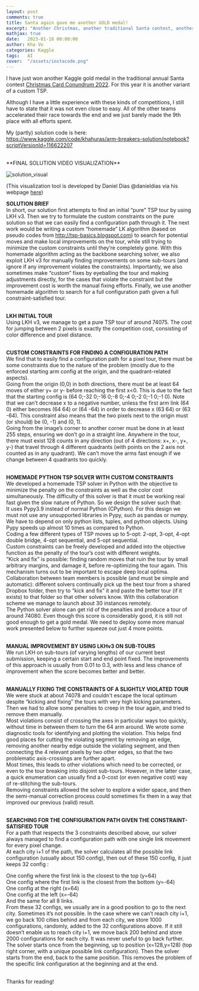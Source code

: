 ```yaml
---
layout: post
comments: true
title: Santa again gave me another GOLD medal!
excerpt: "Another Christmas, another traditional Santa contest, another constraint optimization problem, another gold medal (rank 9/874)!"
mathjax: true
date:   2023-01-18 00:00:00
author: Kha Vo
categories: Kaggle
tags:	AI
cover:  "/assets/instacode.png"
---
```

I have just won another Kaggle gold medal in the traditional annual Santa contest [Christmas Card Conundrum 2022](https://www.kaggle.com/competitions/santa-2022/leaderboard). For this year it is another variant of a custom TSP. <br>

Although I have a little experience with these kinds of competitions, I still have to state that it was not even close to easy. All of the other teams accelerated their race towards the end and we just barely made the 9th place with all efforts spent. <br>

My (partly) solution code is here:
https://www.kaggle.com/code/khahuras/arm-breakers-solution/notebook?scriptVersionId=116622207

<br>
**FINAL SOLUTION VIDEO VISUALIZATION**

![solution_visual](https://www.googleapis.com/download/storage/v1/b/kaggle-forum-message-attachments/o/inbox%2F1829450%2F01fac8018a0f6ab049e1d466e491a01f%2Farmbreakers_visual.gif?generation=1674046367578891&alt=media) <br>

(This visualization tool is developed by Daniel Dias @danieldias via his webpage [here](https://danieloliveira56.github.io/kaggle-santa2022-tools/))<br>

**SOLUTION BRIEF**<br>
In short, our solution first attempts to find an initial “pure” TSP tour by using LKH v3. Then we try to formulate the custom constraints on the pure solution so that we can easily find a configuration path through it. The next work would be writing a custom “homemade” LK algorithm (based on pseudo codes from http://tsp-basics.blogspot.com) to search for potential moves and make local improvements on the tour, while still trying to minimize the custom constraints until they’re completely gone. With this homemade algorithm acting as the backbone searching solver, we also exploit LKH v3 for manually finding improvements on some sub-tours (and ignore if any improvement violates the constraints). Importantly, we also sometimes make “custom” fixes by eyeballing the tour and making adjustments directly, for the cases that violate the constraint but the improvement cost is worth the manual fixing efforts. Finally, we use another homemade algorithm to search for a full configuration path given a full constraint-satisfied tour.<br><br>

**LKH INITIAL TOUR**<br>
Using LKH v3, we manage to get a pure TSP tour of around 74075. The cost for jumping between 2 pixels is exactly the competition cost, consisting of color difference and pixel distance.<br><br>

**CUSTOM CONSTRAINTS FOR FINDING A CONFIGURATION PATH**<br>
We find that to easily find a configuration path for a pixel tour, there must be some constraints due to the nature of the problem (mostly due to the enforced starting arm config at the origin, and the quadrant-related aspects).<br>
Going from the origin (0,0) in both directions, there must be at least 64 moves of either y+ or y- before reaching the first x<0. This is due to the fact that the starting config is (64 0;-32 0;-16 0;-8 0;-4 0;-2 0;-1 0;-1 0). Note that we can’t decrease x to a negative number, unless the first arm link (64 0) either becomes (64 64) or (64 -64) in order to decrease x (63 64) or (63 -64). This constraint also means that the two pixels next to the origin must (or should) be (0, -1) and (0, 1).<br>
Going from the image’s corner to another corner must be done in at least 255 steps, ensuring we don’t go in a straight line.
Anywhere in the tour, there must exist 128 counts in any direction (out of 4 directions: x+, x-, y+, y-) that travel through 4 different quadrants (with points on the 2 axis not counted as in any quadrant). We can’t move the arms fast enough if we change between 4 quadrants too quickly. <br><br>

**HOMEMADE PYTHON TSP SOLVER WITH CUSTOM CONSTRAINTS**<br>
We developed a homemade TSP solver in Python with the objective to minimize the penalty on the constraints as well as the color cost simultaneously. The difficulty of this solver is that it must be working real fast given the slow nature of Python. So we design the solver such that:<br>
It uses Pypy3.9 instead of normal Python (CPython). For this design we must not use any unsupported libraries in Pypy, such as pandas or numpy. We have to depend on only python lists, tuples, and python objects. Using Pypy speeds up almost 10 times as compared to Python.<br>
Coding a few different types of TSP moves up to 5-opt: 2-opt, 3-opt, 4-opt double bridge, 4-opt sequential, and 5-opt sequential.<br>
Custom constraints can be freely developed and added into the objective function as the penalty of the tour’s cost with different weights.<br>
“Kick and fix” is possible: finding random moves that ruin the tour by small arbitrary margins, and damage it, before re-optimizing the tour again. This mechanism turns out to be important to escape deep local optima.
Collaboration between team members is possible (and must be simple and automatic): different solvers continually pick up the best tour from a shared Dropbox folder, then try to “kick and fix” it and paste the better tour (if it exists) to that folder so that other solvers know. With this collaboration scheme we manage to launch about 30 instances remotely.<br>
The Python solver alone can get rid of the penalties and produce a tour of around 74080. Even though this score is considerably good, it is still not good enough to get a gold medal. We need to deploy some more manual work presented below to further squeeze out just 4 more points.<br><br>

**MANUAL IMPROVEMENT BY USING LKHv3 ON SUB-TOURS**<br>
We run LKH on sub-tours (of varying lengths) of our current best submission, keeping a certain start and end point fixed. The improvements of this approach is usually from 0.01 to 0.3, with less and less chance of improvement when the score becomes better and better.<br><br>

**MANUALLY FIXING THE CONSTRAINTS OF A SLIGHTLY VIOLATED TOUR**<br>
We were stuck at about 74078 and couldn't escape the local optimum despite “kicking and fixing” the tours with very high kicking parameters. Then we had to allow some penalties to creep in the tour again, and tried to remove them manually.<br>
Most violations consist of crossing the axes in particular ways too quickly, without time in between them to turn the 64 arm around. We wrote some diagnostic tools for identifying and plotting the violation. This helps find good places for cutting the violating segment by removing an edge, removing another nearby edge outside the violating segment, and then connecting the 4 relevant pixels by two other edges, so that the two problematic axis-crossings are further apart.<br>
Most times, this leads to other violations which need to be corrected, or even to the tour breaking into disjoint sub-tours. However, in the latter case, a quick enumeration can usually find a 0-cost (or even negative cost) way of re-stitching the sub-tours.<br>
Removing constraints allowed the solver to explore a wider space, and then the semi-manual correction process could sometimes fix them in a way that improved our previous (valid) result.<br><br>

**SEARCHING FOR THE CONFIGURATION PATH GIVEN THE CONSTRAINT-SATISFIED TOUR** <br>
For a path that respects the 3 constraints described above, our solver always managed to find a configuration path with one single link movement for every pixel change.<br>
At each city i+1 of the path, the solver calculates all the possible link configuration (usually about 150 config), then out of these 150 config, it just keeps 32 config :<br>

One config where the first link is the closest to the top (y=64)<br>
One config where the first link is the closest from the bottom (y=-64)<br>
One config at the right (x=64)<br>
One config at the left (x=-64)<br>
And the same for all 8 links.<br>
From these 32 configs, we usually are in a good position to go to the next city. Sometimes it’s not possible. In the case where we can’t reach city i+1, we go back 100 cities behind and from each city, we store 1000 configurations, randomly, added to the 32 configurations above. If it still doesn’t enable us to reach city i+1, we move back 200 behind and store 2000 configurations for each city. It was never useful to go back further.
The solver starts once from the beginning, up to position (x=128,y=128) (top right corner, with a unique possible link configuration). Then the solver starts from the end, back to the same position. This removes the problem of the specific link configuration at the beginning and at the end.<br><br>

Thanks for reading!



